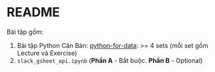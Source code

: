 # README
Bài tập gồm:
1. Bài tập Python Căn Bản: [python-for-data](python-for-data/): >= 4 sets (mỗi set gồm Lecture và Exercise)
2. `slack_gsheet_api.ipynb` (**Phần A** - Bắt buộc. **Phần B** - Optional)